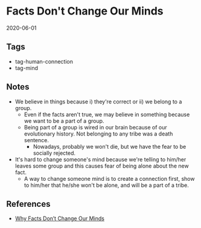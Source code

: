 # Facts Don't Change Our Minds

2020-06-01

## Tags

- tag-human-connection
- tag-mind

## Notes

- We believe in things because i) they're correct or ii) we belong to a group.
  - Even if the facts aren't true, we may believe in something because we want to be a part of a group.
  - Being part of a group is wired in our brain because of our evolutionary history. Not belonging to any tribe was a death sentence.
    - Nowadays, probably we won't die, but we have the fear to be socially rejected.
- It's hard to change someone's mind because we're telling to him/her leaves some group and this causes fear of being alone about the new fact.
  - A way to change someone mind is to create a connection first, show to him/her that he/she won't be alone, and will be a part of a tribe.
  
 ## References 
 
 - [Why Facts Don’t Change Our Minds](https://jamesclear.com/why-facts-dont-change-minds)
